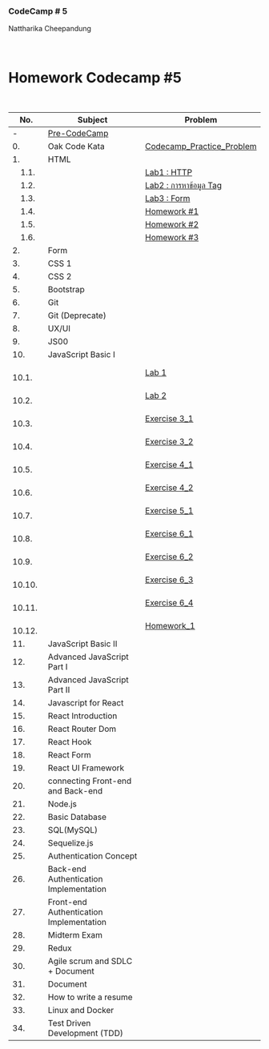 ### CodeCamp # 5 <br>
Nattharika Cheepandung <br>
<br>
<br>

# Homework Codecamp #5

<br>

|No.|Subject        |Problem    |
|---|---|---        |
|-  |[Pre-CodeCamp](./PreCodeComp/)   |   |
|0. |Oak Code Kata  |[Codecamp_Practice_Problem](./Codecamp_Practice_Problem/README.md)   |
|1. |HTML           |   |
|&emsp;1.1.|    |[Lab1 : HTTP](./Homework_CodeCamp5/HTML/HTML_LAB1/README.md)   |
|&emsp;1.2.|    |[Lab2 : การหาข้อมูล Tag](./Homework_CodeCamp5/HTML/HTML_LAB2/README.md)  |
|&emsp;1.3.|    |[Lab3 : Form](./Homework_CodeCamp5/HTML/HTML_LAB3/README.md)    |
|&emsp;1.4.|    |[Homework #1 ](./Homework_CodeCamp5/HTML/HTML_Homework_1/README.md)   |
|&emsp;1.5.|    |[Homework #2 ](./Homework_CodeCamp5/HTML/HTML_Homework_2/README.md)   |
|&emsp;1.6.|    |[Homework #3 ](./Homework_CodeCamp5/HTML/HTML_Homework_3/README.md)   |
|2. |Form           |   |
|3. |CSS 1          |   |
|4. |CSS 2          |   |
|5. |Bootstrap      |   |
|6. |Git            |   |
|7. |Git (Deprecate)  |   |
|8. |UX/UI          |   |
|9. |JS00           |   |
|10. |JavaScript Basic I  |   |
|&emsp;10.1.|    |[Lab 1](./Homework_CodeCamp5/JavaScriptBasic_I/Lab_1/README.md)   |
|&emsp;10.2.|    |[Lab 2](./Homework_CodeCamp5/JavaScriptBasic_I/Lab_2/README.md)   |
|&emsp;10.3.|    |[Exercise 3_1](./Homework_CodeCamp5/JavaScriptBasic_I/Exercise3_1/README.md)   |
|&emsp;10.4.|    |[Exercise 3_2](./Homework_CodeCamp5/JavaScriptBasic_I/Exercise3_2/README.md)   |
|&emsp;10.5.|    |[Exercise 4_1](./Homework_CodeCamp5/JavaScriptBasic_I/Exercise4_1/README.md)   |
|&emsp;10.6.|    |[Exercise 4_2](./Homework_CodeCamp5/JavaScriptBasic_I/Exercise4_2/README.md)   |
|&emsp;10.7.|    |[Exercise 5_1](./Homework_CodeCamp5/JavaScriptBasic_I/Exercise5_1/README.md)   |
|&emsp;10.8.|    |[Exercise 6_1](./Homework_CodeCamp5/JavaScriptBasic_I/Exercise6_1/README.md)   |
|&emsp;10.9.|    |[Exercise 6_2](./Homework_CodeCamp5/JavaScriptBasic_I/Exercise6_2/README.md)   |
|&emsp;10.10.|    |[Exercise 6_3](./Homework_CodeCamp5/JavaScriptBasic_I/Exercise6_3/README.md)   |
|&emsp;10.11.|    |[Exercise 6_4](./Homework_CodeCamp5/JavaScriptBasic_I/Exercise6_4/README.md)   |
|&emsp;10.12.|    |[Homework_1](./Homework_CodeCamp5/JavaScriptBasic_I/Homework_1/README.md)   |
|11. |JavaScript Basic II  |   |
|12. |Advanced JavaScript Part I  |   |
|13. |Advanced JavaScript Part II  |   |
|14. |Javascript for React  |   |
|15. |React Introduction  |   |
|16. |React Router Dom  |   |
|17. |React Hook    |   |
|18. |React Form    |   |
|19. |React UI Framework  |   |
|20. |connecting Front-end and Back-end  |   |
|21. |Node.js       |   |
|22. |Basic Database  |   |
|23. |SQL(MySQL)    |   |
|24. |Sequelize.js  |   |
|25. |Authentication Concept  |   |
|26. |Back-end Authentication Implementation  |   |
|27. |Front-end Authentication Implementation  |   |
|28. |Midterm Exam  |   |
|29. |Redux         |   |
|30. |Agile scrum and SDLC + Document  |   |
|31. |Document      |   |
|32. |How to write a resume  |   |
|33. |Linux and Docker  |   |
|34. |Test Driven Development (TDD)  |   |